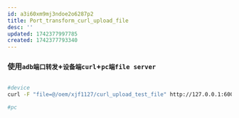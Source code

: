 ```yaml
---
id: a3i60xm9mj3ndoe2o6287p2
title: Port_transform_curl_upload_file
desc: ''
updated: 1742377997785
created: 1742377793340
---
```



### 使用`adb端口转发`+`设备端curl`+`pc端file server`

```bash

#device
curl -F "file=@/oem/xjf1127/curl_upload_test_file" http://127.0.0.1:6003/upload

#pc


```